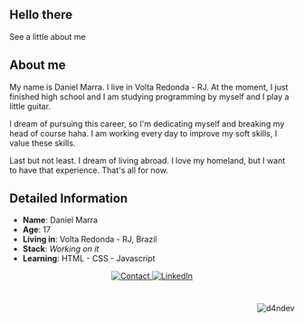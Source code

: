 ## Hello there   

See a little about me


## About me

My name is Daniel Marra. I live in Volta Redonda - RJ. 
At the moment, I just finished high school and I am studying programming by myself and I play a little guitar.

I dream of pursuing this career, so I'm dedicating myself and breaking my head of course haha.
I am working every day to improve my soft skills, I value these skills.

Last but not least. I dream of living abroad. I love my homeland, but I want to have that experience. 
That's all for now.


##  Detailed Information

* **Name**: Daniel Marra 
* **Age**: 17 
* **Living in**: Volta Redonda - RJ, Brazil 
* **Stack**: *Working on it*
* **Learning**: HTML - CSS - Javascript
  
 <p align="center">
 
   <!-- Gmail -->
   <a target="_blank" href="mailto:heydanieldev@gmail.com">
 <img alt="Contact" src="https://img.shields.io/badge/-Gmail-c14438?style=flat-square&logo=Gmail&logoColor=white">
  </a>
  
   <!-- LinkedIn -->
  <a target="_blank" href="https://www.linkedin.com/in/danielmarra/">
    <img alt="LinkedIn" src="https://img.shields.io/badge/-LinkedIn-black?style=flat-square&logo=Linkedin&logoColor=blue">
  </a>
  
   
   #
   
  <p align="right"> <img src="https://komarev.com/ghpvc/?username=d4ndev" alt="d4ndev" /> </p>

 


